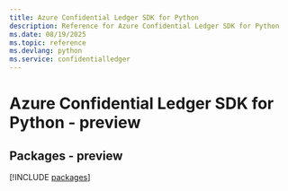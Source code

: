 ```yaml
---
title: Azure Confidential Ledger SDK for Python
description: Reference for Azure Confidential Ledger SDK for Python
ms.date: 08/19/2025
ms.topic: reference
ms.devlang: python
ms.service: confidentialledger
---
```

# Azure Confidential Ledger SDK for Python - preview
## Packages - preview
[!INCLUDE [packages](confidential-ledger-index.md)]